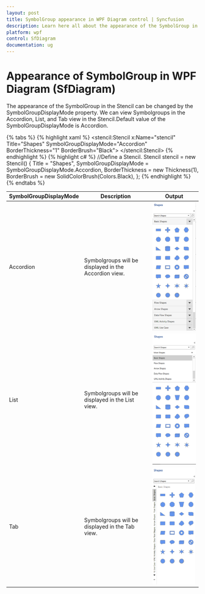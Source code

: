 ```yaml
---
layout: post
title: SymbolGroup appearance in WPF Diagram control | Syncfusion
description: Learn here all about the appearance of the SymbolGroup in Stencil of the Syncfusion WPF Diagram (SfDiagram) .
platform: wpf
control: SfDiagram
documentation: ug
---
```


# Appearance of SymbolGroup in WPF Diagram (SfDiagram)

The appearance of the SymbolGroup in the Stencil can be changed by the SymbolGroupDisplayMode property. We can view Symbolgroups in the Accordion, List, and Tab view in the Stencil.Default value of the SymbolGroupDisplayMode is Accordion.

{% tabs %}
{% highlight xaml %}
        <!--Initialize the stencil-->
        <stencil:Stencil x:Name="stencil" Title="Shapes" SymbolGroupDisplayMode="Accordion" BorderThickness="1" BorderBrush="Black">
        </stencil:Stencil>
{% endhighlight %}
{% highlight c# %}
            //Define a Stencil.
            Stencil stencil = new Stencil()
            {
                Title = "Shapes",
                SymbolGroupDisplayMode = SymbolGroupDisplayMode.Accordion,
                BorderThickness = new Thickness(1),
                BorderBrush = new SolidColorBrush(Colors.Black),
            };
{% endhighlight %}
{% endtabs %}

|SymbolGroupDisplayMode|Description|Output|
|----------|-----------|-----------|
| Accordion | Symbolgroups will be displayed in the Accordion view. |![Accordion_View](SymbolGroup_images/Accordion.png)|
| List | Symbolgroups will be displayed in the List view. |![List_View](SymbolGroup_images/List.png)|
| Tab | Symbolgroups will be displayed in the Tab view. |![Tab_View](SymbolGroup_images/Tab.png)|